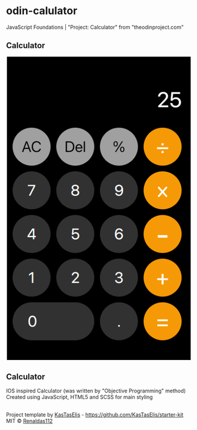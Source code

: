 # odin-calulator
JavaScript Foundations | "Project: Calculator" from "theodinproject.com"

## Calculator
<div align="center">
  <img src ="img/screenshot.PNG" style="width: 500px" />
</div>

## Calculator
IOS inspired Calculator (was written by "Objective Programming" method) <br />
Created using JavaScript, HTML5 and SCSS for main styling
<br />
<br />

Project template by [KasTasElis]() - https://github.com/KasTasElis/starter-kit
<br />
MIT © [Renaldas112]()


